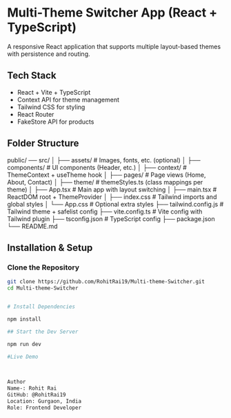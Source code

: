 # Multi-Theme Switcher App (React + TypeScript)

A responsive React application that supports multiple layout-based themes with persistence and routing.

## Tech Stack

- React + Vite + TypeScript
- Context API for theme management
- Tailwind CSS for styling
- React Router
- FakeStore API for products

## Folder Structure
 public/
── src/
│ ├── assets/ # Images, fonts, etc. (optional)
│ ├── components/ # UI components (Header, etc.)
│ ├── context/ # ThemeContext + useTheme hook
│ ├── pages/ # Page views (Home, About, Contact)
│ ├── theme/ # themeStyles.ts (class mappings per theme)
│ ├── App.tsx # Main app with layout switching
│ ├── main.tsx # ReactDOM root + ThemeProvider
│ ├── index.css # Tailwind imports and global styles
│ └── App.css # Optional extra styles
├── tailwind.config.js # Tailwind theme + safelist config
├── vite.config.ts # Vite config with Tailwind plugin
├── tsconfig.json # TypeScript config
├── package.json
└── README.md



##  Installation & Setup

###  Clone the Repository

```bash
git clone https://github.com/RohitRai19/Multi-theme-Switcher.git
cd Multi-theme-Switcher


# Install Dependencies

npm install

## Start the Dev Server

npm run dev

#Live Demo

 
 
Author
Name-: Rohit Rai
GitHub: @RohitRai19
Location: Gurgaon, India
Role: Frontend Developer

